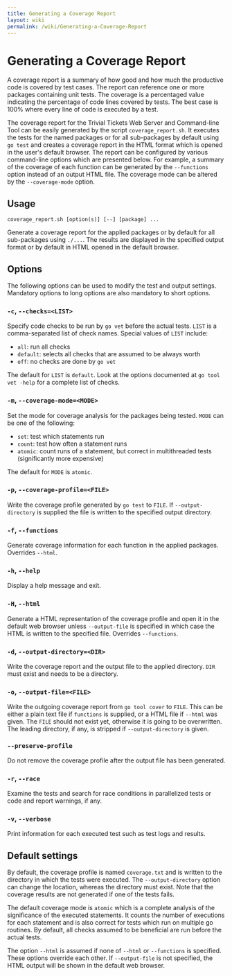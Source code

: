 ```yaml
---
title: Generating a Coverage Report
layout: wiki
permalink: /wiki/Generating-a-Coverage-Report
---
```


# Generating a Coverage Report

A coverage report is a summary of how good and how much the productive
code is covered by test cases. The report can reference one or more
packages containing unit tests. The coverage is a percentaged value
indicating the percentage of code lines covered by tests. The best
case is 100% where every line of code is executed by a test.

The coverage report for the Trivial Tickets Web Server and Command-line
Tool can be easily generated by the script `coverage_report.sh`.
It executes the tests for the named packages or for all sub-packages
by default using `go test` and creates a coverage report in the
HTML format which is opened in the user's default browser. The
report can be configured by various command-line options which are
presented below. For example, a summary of the coverage of each
function can be generated by the `--functions` option instead of
an output HTML file. The coverage mode can be altered by the
`--coverage-mode` option.

## Usage

`coverage_report.sh [option(s)] [--] [package] ...`

Generate a coverage report for the applied packages or by default
for all sub-packages using `./...`. The results are displayed in
the specified output format or by default in HTML opened in the
default browser.

## Options

The following options can be used to modify the test and output
settings. Mandatory options to long options are also mandatory to
short options.

### `-c`, `--checks=<LIST>`

Specify code checks to be run by `go vet` before the actual tests.
`LIST` is a comma-separated list of check names. Special values of
`LIST` include:

* `all`: run all checks
* `default`: selects all checks that are assumed to be always worth
* `off`: no checks are done by `go vet`

The default for `LIST` is `default`. Look at the options documented
at `go tool vet -help` for a complete list of checks.

### `-m`, `--coverage-mode=<MODE>`

Set the mode for coverage analysis for the packages being tested.
`MODE` can be one of the following:

* `set`: test which statements run
* `count`: test how often a statement runs
* `atomic`: count runs of a statement, but correct in multithreaded tests
  (significantly more expensive)

The default for `MODE` is `atomic`.

### `-p`, `--coverage-profile=<FILE>`

Write the coverage profile generated by `go test` to `FILE`. If
`--output-directory` is supplied the file is written to the specified
output directory.

### `-f`, `--functions`

Generate coverage information for each function in the applied
packages. Overrides `--html`.

### `-h`, `--help`

Display a help message and exit.

### `-H`, `--html`

Generate a HTML representation of the coverage profile and open it
in the default web browser unless `--output-file` is specified in
which case the HTML is written to the specified file. Overrides
`--functions`.

### `-d`, `--output-directory=<DIR>`

Write the coverage report and the output file to the applied
directory. `DIR` must exist and needs to be a directory.

### `-o`, `--output-file=<FILE>`

Write the outgoing coverage report from `go tool cover` to `FILE`.
This can be either a plain text file if `functions` is supplied,
or a HTML file if `--html` was given. The `FILE` should not exist
yet, otherwise it is going to be overwritten. The leading directory,
if any, is stripped if `--output-directory` is given.

### `--preserve-profile`

Do not remove the coverage profile after the output file has been
generated.

### `-r`, `--race`

Examine the tests and search for race conditions in parallelized
tests or code and report warnings, if any.

### `-v`, `--verbose`

Print information for each executed test such as test logs and
results.

## Default settings

By default, the coverage profile is named `coverage.txt` and is
written to the directory in which the tests were executed. The
`--output-directory` option can change the location, whereas the
directory must exist.  Note that the coverage results are not
generated if one of the tests fails.

The default coverage mode is `atomic` which is a complete analysis
of the significance of the executed statements. It counts the number
of executions for each statement and is also correct for tests which
run on multiple go routines. By default, all checks assumed to be
beneficial are run before the actual tests.

The option `--html` is assumed if none of `--html` or `--functions`
is specified.  These options override each other. If `--output-file`
is not specified, the HTML output will be shown in the default web
browser.
